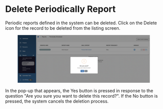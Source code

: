# Delete Periodically Report

Periodic reports defined in the system can be deleted. Click on the Delete icon for the record to be deleted from the listing screen.

<figure><img src="../../../.gitbook/assets/Ekran Resmi 2023-06-21 09.44.21.png" alt=""><figcaption></figcaption></figure>

In the pop-up that appears, the Yes button is pressed in response to the question "Are you sure you want to delete this record?". If the No button is pressed, the system cancels the deletion process.
